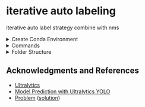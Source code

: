# iterative auto labeling

iterative auto label strategy combine with nms


<details><summary>Create Conda Environment</summary>

```bash
$ conda create -n yolov8 python=3.10 -y
$ conda activate yolov8
$ https://github.com/wish44165/iAutolabeling
$ cd iAutolabeling/
$ pip install ultralytics
```

</details>


<details><summary>Commands</summary>

```bash
$ for i in `seq 0 9`; do python main.py --curr_iter ${i} | tee iterLog${i}; done
```

</details>


<details><summary>Folder Structure</summary>

## Initial

```bash
ICME2024/
├── datasets/
    └── v0/
        ├── images/
            ├── train/
            └── val/
        └── labels/
            ├── train/
            └── val/
└── src/
    └── iAutolabeling/
        ├── facial.yaml
        └── iAutolabel.py
```

## After executed

```bash
ICME2024/
├── datasets/
    ├── v0/
        ├── images/
            ├── train/
            └── val/
        └── labels/
            ├── train/
            └── val/
    └── v1/, v2/, ...
├── src/
    └── iAutolabeling/
        ├── facial.yaml
        ├── iAutolabel.py
        └── runs/
            └── facial/
                ├── train/, train2/, ...
                └── predict/, predict2/, predict3/, predict4/, ...
```

</details>


## Acknowledgments and References

- [Ultralytics](https://github.com/ultralytics/ultralytics)
- [Model Prediction with Ultralytics YOLO](https://docs.ultralytics.com/modes/predict/)
- [Problem](https://github.com/ultralytics/ultralytics/issues/1713#issuecomment-1605689756) ([solution](https://github.com/ultralytics/ultralytics/issues/2930#issuecomment-1571399356))
